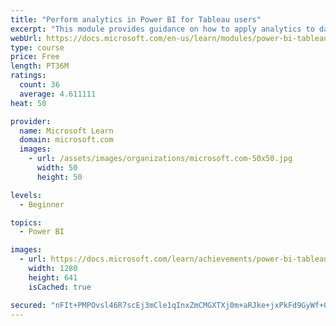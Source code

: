 ```yaml
---
title: "Perform analytics in Power BI for Tableau users"
excerpt: "This module provides guidance on how to apply analytics to data to gain greater insight."
webUrl: https://docs.microsoft.com/en-us/learn/modules/power-bi-tableau-analytics/
type: course
price: Free
length: PT36M
ratings:
  count: 36
  average: 4.611111
heat: 50

provider:
  name: Microsoft Learn
  domain: microsoft.com
  images:
    - url: /assets/images/organizations/microsoft.com-50x50.jpg
      width: 50
      height: 50

levels:
  - Beginner

topics:
  - Power BI

images:
  - url: https://docs.microsoft.com/learn/achievements/power-bi-tableau-analytics-social.png
    width: 1280
    height: 641
    isCached: true

secured: "nFIt+PMPOvsl46R7scEj3mCle1qInxZmCMGXTXj0m+aRJke+jxPkFd9GyWf+0Be2aP4SMDUjTs8NOuHad4eZ2ilD5Q4AtdohWoDj97WvAfztgGoI6Vxni205TX8uqJLw9d8l8HEyXkJGp4h5f29DKS/lBx7s+Vrefmx1LWbAJ0k8kNWRhtXpY1/nCX4ntGySSQ8ys1tCUha2b+PMYSzefwtypZ+mFKfxsQZ/60iL2G9E26x5m3CdT1wYbXTQPRKO+v7glSIPvSYykyHk5nfnMyNThKvidxesJCjSyR/sLwXw0jYfq0Asf9g+8MkSBponO17aAGwGTV+tX7NnhBMZOiS6s/LBDswR6nxNGlERBQXLYfsMYDL4ga0z3xktqortsWo19Ys/gbpIv+V820V8jNfcmdCdZDvrt09ZTHqhirE=;zJgPts43fHZ9FQGA4lEAkQ=="
---
```


